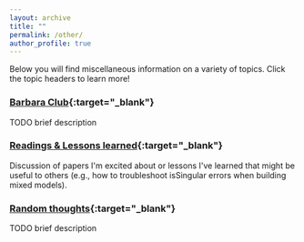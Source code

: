 ```yaml
---
layout: archive
title: ""
permalink: /other/
author_profile: true
---
```


Below you will find miscellaneous information on a variety of topics. Click the topic headers to learn more! 

### [Barbara Club](https://pauline-lm.github.io/barbara/){:target="_blank"} 
TODO brief description


### [Readings & Lessons learned](https://pauline-lm.github.io/readings/){:target="_blank"} 
Discussion of papers I'm excited about or lessons I've learned that might be useful to others (e.g., how to troubleshoot isSingular errors when building mixed models). 

### [Random thoughts](https://pauline-lm.github.io/random/){:target="_blank"} 
TODO brief description
